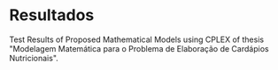 # Resultados
Test Results of Proposed Mathematical Models using CPLEX of thesis "Modelagem Matemática para o Problema de Elaboração de Cardápios Nutricionais".

